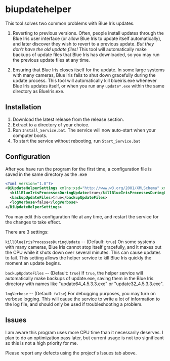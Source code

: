 # biupdatehelper

This tool solves two common problems with Blue Iris updates.

1) Reverting to previous versions.  Often, people install updates through the Blue Iris user interface (or allow Blue Iris to update itself automatically), and later discover they wish to revert to a previous update.  *But they don't have the old update files!*  This tool will automatically make backups of update files that Blue Iris has downloaded, so you may run the previous update files at any time.

2) Ensuring that Blue Iris closes itself for the update.  In some large systems with many cameras, Blue Iris fails to shut down gracefully during the update process.  This tool will automatically kill blueiris.exe whenever Blue Iris updates itself, or when you run any `update*.exe` within the same directory as BlueIris.exe.

## Installation

1) Download the latest release from the release section.
2) Extract to a directory of your choice.
3) Run `Install_Service.bat`.  The service will now auto-start when your computer boots.
4) To start the service without rebooting, run `Start_Service.bat`

## Configuration

After you have run the program for the first time, a configuration file is saved in the same directory as the .exe

``` xml
<?xml version="1.0"?>
<BiUpdateHelperSettings xmlns:xsd="http://www.w3.org/2001/XMLSchema" xmlns:xsi="http://www.w3.org/2001/XMLSchema-instance">
  <killBlueIrisProcessesDuringUpdate>true</killBlueIrisProcessesDuringUpdate>
  <backupUpdateFiles>true</backupUpdateFiles>
  <logVerbose>false</logVerbose>
</BiUpdateHelperSettings>
```

You may edit this configuration file at any time, and restart the service for the changes to take effect.

There are 3 settings:

`killBlueIrisProcessesDuringUpdate` -- (Default: `true`) On some systems with many cameras, Blue Iris cannot stop itself gracefully, and it maxes out the CPU while it shuts down over several minutes.  This can cause updates to fail.  This setting allows the helper service to kill Blue Iris quickly the moment an update begins.

`backupUpdateFiles` -- (Default: `true`) If `true`, the helper service will automatically make backups of update.exe, saving them in the Blue Iris directory with names like "update64_4.5.3.3.exe" or "update32_4.5.3.3.exe".

`logVerbose` -- (Default: `false`) For debugging purposes, you may turn on verbose logging.  This will cause the service to write a lot of information to the log file, and should only be used if troubleshooting a problem.

## Issues

I am aware this program uses more CPU time than it necessarily deserves.  I plan to do an optimization pass later, but current usage is not too significant so this is not a high priority for me.

Please report any defects using the project's Issues tab above.
